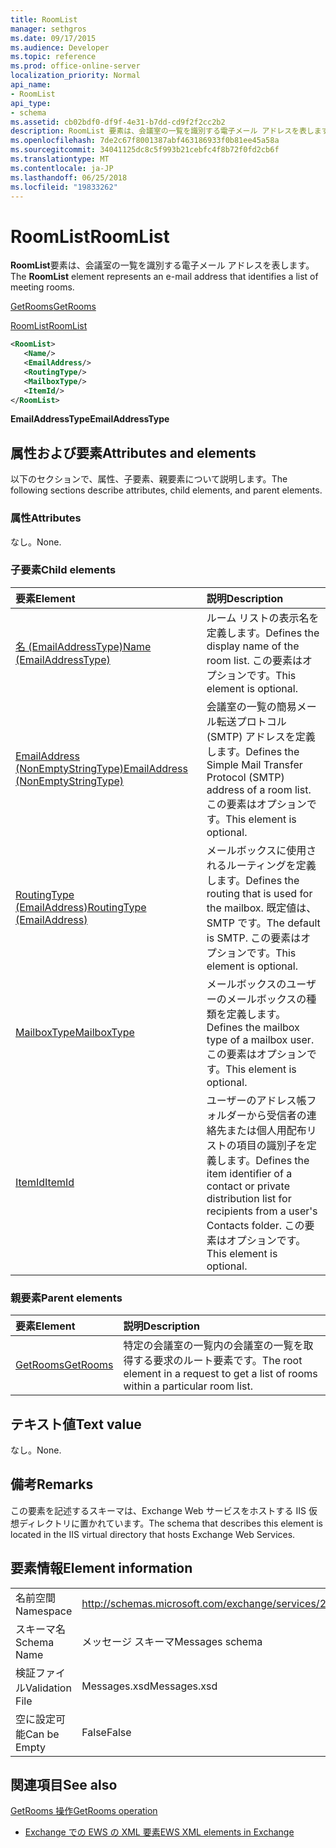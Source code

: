 ```yaml
---
title: RoomList
manager: sethgros
ms.date: 09/17/2015
ms.audience: Developer
ms.topic: reference
ms.prod: office-online-server
localization_priority: Normal
api_name:
- RoomList
api_type:
- schema
ms.assetid: cb02bdf0-df9f-4e31-b7dd-cd9f2f2cc2b2
description: RoomList 要素は、会議室の一覧を識別する電子メール アドレスを表します。
ms.openlocfilehash: 7de2c67f8001387abf463186933f0b81ee45a58a
ms.sourcegitcommit: 34041125dc8c5f993b21cebfc4f8b72f0fd2cb6f
ms.translationtype: MT
ms.contentlocale: ja-JP
ms.lasthandoff: 06/25/2018
ms.locfileid: "19833262"
---
```

# <a name="roomlist"></a><span data-ttu-id="2f266-103">RoomList</span><span class="sxs-lookup"><span data-stu-id="2f266-103">RoomList</span></span>

<span data-ttu-id="2f266-104">**RoomList**要素は、会議室の一覧を識別する電子メール アドレスを表します。</span><span class="sxs-lookup"><span data-stu-id="2f266-104">The **RoomList** element represents an e-mail address that identifies a list of meeting rooms.</span></span> 
  
[<span data-ttu-id="2f266-105">GetRooms</span><span class="sxs-lookup"><span data-stu-id="2f266-105">GetRooms</span></span>](getrooms.md)
  
[<span data-ttu-id="2f266-106">RoomList</span><span class="sxs-lookup"><span data-stu-id="2f266-106">RoomList</span></span>](roomlist.md)
  
```XML
<RoomList>
   <Name/>
   <EmailAddress/>
   <RoutingType/>
   <MailboxType/>
   <ItemId/>
</RoomList>
```

 <span data-ttu-id="2f266-107">**EmailAddressType**</span><span class="sxs-lookup"><span data-stu-id="2f266-107">**EmailAddressType**</span></span>
## <a name="attributes-and-elements"></a><span data-ttu-id="2f266-108">属性および要素</span><span class="sxs-lookup"><span data-stu-id="2f266-108">Attributes and elements</span></span>

<span data-ttu-id="2f266-109">以下のセクションで、属性、子要素、親要素について説明します。</span><span class="sxs-lookup"><span data-stu-id="2f266-109">The following sections describe attributes, child elements, and parent elements.</span></span>
  
### <a name="attributes"></a><span data-ttu-id="2f266-110">属性</span><span class="sxs-lookup"><span data-stu-id="2f266-110">Attributes</span></span>

<span data-ttu-id="2f266-111">なし。</span><span class="sxs-lookup"><span data-stu-id="2f266-111">None.</span></span>
  
### <a name="child-elements"></a><span data-ttu-id="2f266-112">子要素</span><span class="sxs-lookup"><span data-stu-id="2f266-112">Child elements</span></span>

|<span data-ttu-id="2f266-113">**要素**</span><span class="sxs-lookup"><span data-stu-id="2f266-113">**Element**</span></span>|<span data-ttu-id="2f266-114">**説明**</span><span class="sxs-lookup"><span data-stu-id="2f266-114">**Description**</span></span>|
|:-----|:-----|
|[<span data-ttu-id="2f266-115">名 (EmailAddressType)</span><span class="sxs-lookup"><span data-stu-id="2f266-115">Name (EmailAddressType)</span></span>](name-emailaddresstype.md) <br/> |<span data-ttu-id="2f266-116">ルーム リストの表示名を定義します。</span><span class="sxs-lookup"><span data-stu-id="2f266-116">Defines the display name of the room list.</span></span> <span data-ttu-id="2f266-117">この要素はオプションです。</span><span class="sxs-lookup"><span data-stu-id="2f266-117">This element is optional.</span></span>  <br/> |
|[<span data-ttu-id="2f266-118">EmailAddress (NonEmptyStringType)</span><span class="sxs-lookup"><span data-stu-id="2f266-118">EmailAddress (NonEmptyStringType)</span></span>](emailaddress-nonemptystringtype.md) <br/> |<span data-ttu-id="2f266-119">会議室の一覧の簡易メール転送プロトコル (SMTP) アドレスを定義します。</span><span class="sxs-lookup"><span data-stu-id="2f266-119">Defines the Simple Mail Transfer Protocol (SMTP) address of a room list.</span></span> <span data-ttu-id="2f266-120">この要素はオプションです。</span><span class="sxs-lookup"><span data-stu-id="2f266-120">This element is optional.</span></span>  <br/> |
|[<span data-ttu-id="2f266-121">RoutingType (EmailAddress)</span><span class="sxs-lookup"><span data-stu-id="2f266-121">RoutingType (EmailAddress)</span></span>](routingtype-emailaddress.md) <br/> |<span data-ttu-id="2f266-122">メールボックスに使用されるルーティングを定義します。</span><span class="sxs-lookup"><span data-stu-id="2f266-122">Defines the routing that is used for the mailbox.</span></span> <span data-ttu-id="2f266-123">既定値は、SMTP です。</span><span class="sxs-lookup"><span data-stu-id="2f266-123">The default is SMTP.</span></span> <span data-ttu-id="2f266-124">この要素はオプションです。</span><span class="sxs-lookup"><span data-stu-id="2f266-124">This element is optional.</span></span>  <br/> |
|[<span data-ttu-id="2f266-125">MailboxType</span><span class="sxs-lookup"><span data-stu-id="2f266-125">MailboxType</span></span>](mailboxtype.md) <br/> |<span data-ttu-id="2f266-126">メールボックスのユーザーのメールボックスの種類を定義します。</span><span class="sxs-lookup"><span data-stu-id="2f266-126">Defines the mailbox type of a mailbox user.</span></span> <span data-ttu-id="2f266-127">この要素はオプションです。</span><span class="sxs-lookup"><span data-stu-id="2f266-127">This element is optional.</span></span>  <br/> |
|[<span data-ttu-id="2f266-128">ItemId</span><span class="sxs-lookup"><span data-stu-id="2f266-128">ItemId</span></span>](itemid.md) <br/> |<span data-ttu-id="2f266-129">ユーザーのアドレス帳フォルダーから受信者の連絡先または個人用配布リストの項目の識別子を定義します。</span><span class="sxs-lookup"><span data-stu-id="2f266-129">Defines the item identifier of a contact or private distribution list for recipients from a user's Contacts folder.</span></span> <span data-ttu-id="2f266-130">この要素はオプションです。</span><span class="sxs-lookup"><span data-stu-id="2f266-130">This element is optional.</span></span>  <br/> |
   
### <a name="parent-elements"></a><span data-ttu-id="2f266-131">親要素</span><span class="sxs-lookup"><span data-stu-id="2f266-131">Parent elements</span></span>

|<span data-ttu-id="2f266-132">**要素**</span><span class="sxs-lookup"><span data-stu-id="2f266-132">**Element**</span></span>|<span data-ttu-id="2f266-133">**説明**</span><span class="sxs-lookup"><span data-stu-id="2f266-133">**Description**</span></span>|
|:-----|:-----|
|[<span data-ttu-id="2f266-134">GetRooms</span><span class="sxs-lookup"><span data-stu-id="2f266-134">GetRooms</span></span>](getrooms.md) <br/> |<span data-ttu-id="2f266-135">特定の会議室の一覧内の会議室の一覧を取得する要求のルート要素です。</span><span class="sxs-lookup"><span data-stu-id="2f266-135">The root element in a request to get a list of rooms within a particular room list.</span></span>  <br/> |
   
## <a name="text-value"></a><span data-ttu-id="2f266-136">テキスト値</span><span class="sxs-lookup"><span data-stu-id="2f266-136">Text value</span></span>

<span data-ttu-id="2f266-137">なし。</span><span class="sxs-lookup"><span data-stu-id="2f266-137">None.</span></span>
  
## <a name="remarks"></a><span data-ttu-id="2f266-138">備考</span><span class="sxs-lookup"><span data-stu-id="2f266-138">Remarks</span></span>

<span data-ttu-id="2f266-139">この要素を記述するスキーマは、Exchange Web サービスをホストする IIS 仮想ディレクトリに置かれています。</span><span class="sxs-lookup"><span data-stu-id="2f266-139">The schema that describes this element is located in the IIS virtual directory that hosts Exchange Web Services.</span></span>
  
## <a name="element-information"></a><span data-ttu-id="2f266-140">要素情報</span><span class="sxs-lookup"><span data-stu-id="2f266-140">Element information</span></span>

|||
|:-----|:-----|
|<span data-ttu-id="2f266-141">名前空間</span><span class="sxs-lookup"><span data-stu-id="2f266-141">Namespace</span></span>  <br/> |http://schemas.microsoft.com/exchange/services/2006/messages  <br/> |
|<span data-ttu-id="2f266-142">スキーマ名</span><span class="sxs-lookup"><span data-stu-id="2f266-142">Schema Name</span></span>  <br/> |<span data-ttu-id="2f266-143">メッセージ スキーマ</span><span class="sxs-lookup"><span data-stu-id="2f266-143">Messages schema</span></span>  <br/> |
|<span data-ttu-id="2f266-144">検証ファイル</span><span class="sxs-lookup"><span data-stu-id="2f266-144">Validation File</span></span>  <br/> |<span data-ttu-id="2f266-145">Messages.xsd</span><span class="sxs-lookup"><span data-stu-id="2f266-145">Messages.xsd</span></span>  <br/> |
|<span data-ttu-id="2f266-146">空に設定可能</span><span class="sxs-lookup"><span data-stu-id="2f266-146">Can be Empty</span></span>  <br/> |<span data-ttu-id="2f266-147">False</span><span class="sxs-lookup"><span data-stu-id="2f266-147">False</span></span>  <br/> |
   
## <a name="see-also"></a><span data-ttu-id="2f266-148">関連項目</span><span class="sxs-lookup"><span data-stu-id="2f266-148">See also</span></span>



[<span data-ttu-id="2f266-149">GetRooms 操作</span><span class="sxs-lookup"><span data-stu-id="2f266-149">GetRooms operation</span></span>](getrooms-operation.md)


- [<span data-ttu-id="2f266-150">Exchange での EWS の XML 要素</span><span class="sxs-lookup"><span data-stu-id="2f266-150">EWS XML elements in Exchange</span></span>](ews-xml-elements-in-exchange.md)

